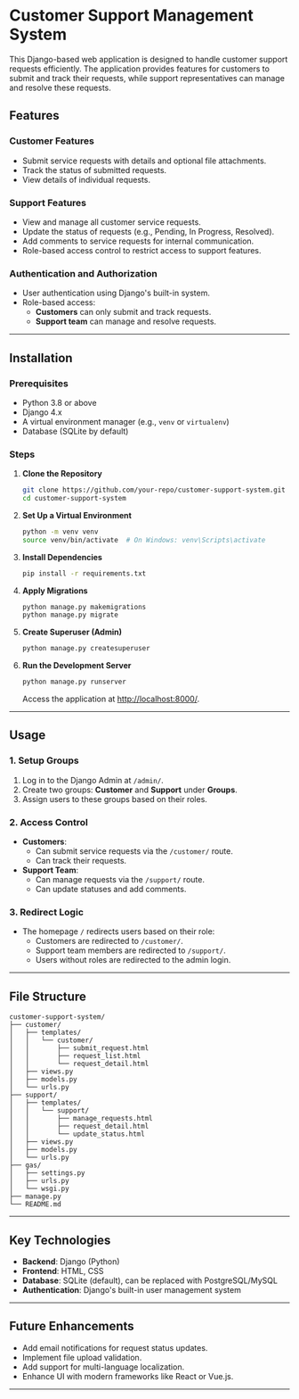 
# **Customer Support Management System**

This Django-based web application is designed to handle customer support requests efficiently. The application provides features for customers to submit and track their requests, while support representatives can manage and resolve these requests. 

## **Features**
### **Customer Features**
- Submit service requests with details and optional file attachments.
- Track the status of submitted requests.
- View details of individual requests.

### **Support Features**
- View and manage all customer service requests.
- Update the status of requests (e.g., Pending, In Progress, Resolved).
- Add comments to service requests for internal communication.
- Role-based access control to restrict access to support features.

### **Authentication and Authorization**
- User authentication using Django's built-in system.
- Role-based access:
  - **Customers** can only submit and track requests.
  - **Support team** can manage and resolve requests.

---

## **Installation**

### **Prerequisites**
- Python 3.8 or above
- Django 4.x
- A virtual environment manager (e.g., `venv` or `virtualenv`)
- Database (SQLite by default)

### **Steps**
1. **Clone the Repository**
   ```bash
   git clone https://github.com/your-repo/customer-support-system.git
   cd customer-support-system
   ```

2. **Set Up a Virtual Environment**
   ```bash
   python -m venv venv
   source venv/bin/activate  # On Windows: venv\Scripts\activate
   ```

3. **Install Dependencies**
   ```bash
   pip install -r requirements.txt
   ```

4. **Apply Migrations**
   ```bash
   python manage.py makemigrations
   python manage.py migrate
   ```

5. **Create Superuser (Admin)**
   ```bash
   python manage.py createsuperuser
   ```

6. **Run the Development Server**
   ```bash
   python manage.py runserver
   ```
   Access the application at [http://localhost:8000/](http://localhost:8000/).

---

## **Usage**

### **1. Setup Groups**
1. Log in to the Django Admin at `/admin/`.
2. Create two groups: **Customer** and **Support** under **Groups**.
3. Assign users to these groups based on their roles.

### **2. Access Control**
- **Customers**:
  - Can submit service requests via the `/customer/` route.
  - Can track their requests.
- **Support Team**:
  - Can manage requests via the `/support/` route.
  - Can update statuses and add comments.

### **3. Redirect Logic**
- The homepage `/` redirects users based on their role:
  - Customers are redirected to `/customer/`.
  - Support team members are redirected to `/support/`.
  - Users without roles are redirected to the admin login.

---

## **File Structure**
```plaintext
customer-support-system/
├── customer/
│   ├── templates/
│   │   └── customer/
│   │       ├── submit_request.html
│   │       ├── request_list.html
│   │       └── request_detail.html
│   ├── views.py
│   ├── models.py
│   └── urls.py
├── support/
│   ├── templates/
│   │   └── support/
│   │       ├── manage_requests.html
│   │       ├── request_detail.html
│   │       └── update_status.html
│   ├── views.py
│   ├── models.py
│   └── urls.py
├── gas/
│   ├── settings.py
│   ├── urls.py
│   └── wsgi.py
├── manage.py
└── README.md
```

---

## **Key Technologies**
- **Backend**: Django (Python)
- **Frontend**: HTML, CSS
- **Database**: SQLite (default), can be replaced with PostgreSQL/MySQL
- **Authentication**: Django's built-in user management system

---

## **Future Enhancements**
- Add email notifications for request status updates.
- Implement file upload validation.
- Add support for multi-language localization.
- Enhance UI with modern frameworks like React or Vue.js.

---
